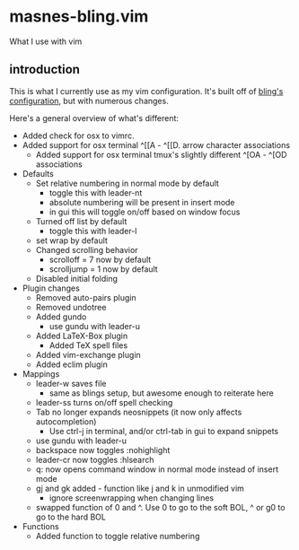 # masnes-bling.vim

What I use with vim

## introduction

This is what I currently use as my vim configuration. It's built off of [bling's configuration](https://github.com/bling/dotvim), but with numerous changes. 

Here's a general overview of what's different:
* Added check for osx to vimrc.
* Added support for osx terminal ^[[A - ^[[D. arrow character associations
  * Added support for osx terminal tmux's slightly different ^[OA - ^[OD associations
* Defaults
  * Set relative numbering in normal mode by default 
    * toggle this with leader-nt
    * absolute numbering will be present in insert mode
    * in gui this will toggle on/off based on window focus
  * Turned off list by default
    * toggle this with leader-l
  * set wrap by default
  * Changed scrolling behavior
    * scrolloff = 7 now by default
    * scrolljump = 1 now by default
  * Disabled initial folding 
* Plugin changes
  * Removed auto-pairs plugin
  * Removed undotree
  * Added gundo
    * use gundu with leader-u
  * Added LaTeX-Box plugin
    * Added TeX spell files
  * Added vim-exchange plugin
  * Added eclim plugin 
* Mappings
  * leader-w saves file 
    * same as blings setup, but awesome enough to reiterate here
  * leader-ss turns on/off spell checking
  * Tab no longer expands neosnippets (it now only affects autocompletion)
    * Use ctrl-j in terminal, and/or ctrl-tab in gui to expand snippets
  * use gundu with leader-u
  * backspace now toggles :nohighlight
  * leader-cr now toggles :hlsearch
  * q: now opens command window in normal mode instead of insert mode
  * gj and gk added - function like j and k in unmodified vim 
    * ignore screenwrapping when changing lines
  * swapped function of 0 and ^. Use 0 to go to the soft BOL, ^ or g0 to go to the hard BOL
* Functions
  * Added function to toggle relative numbering
